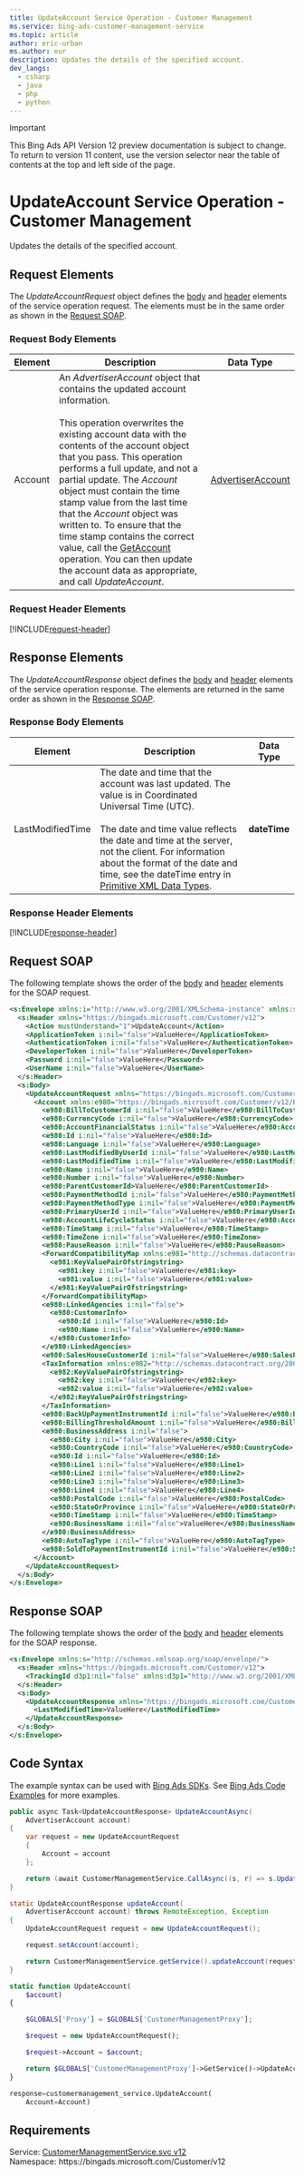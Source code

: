 ```yaml
---
title: UpdateAccount Service Operation - Customer Management
ms.service: bing-ads-customer-management-service
ms.topic: article
author: eric-urban
ms.author: eur
description: Updates the details of the specified account.
dev_langs: 
  - csharp
  - java
  - php
  - python
---
```

> [!IMPORTANT]
> This Bing Ads API Version 12 preview documentation is subject to change. To return to version 11 content, use the version selector near the table of contents at the top and left side of the page.

# UpdateAccount Service Operation - Customer Management
Updates the details of the specified account.

## <a name="request"></a>Request Elements
The *UpdateAccountRequest* object defines the [body](#request-body) and [header](#request-header) elements of the service operation request. The elements must be in the same order as shown in the [Request SOAP](#request-soap). 

### <a name="request-body"></a>Request Body Elements

|Element|Description|Data Type|
|-----------|---------------|-------------|
|<a name="account"></a>Account|An *AdvertiserAccount* object that contains the updated account information.<br /><br />This operation overwrites the existing account data with the contents of the account object that you pass. This operation performs a full update, and not a partial update. The *Account* object must contain the time stamp value from the last time that the *Account* object was written to. To ensure that the time stamp contains the correct value, call the [GetAccount](getaccount.md) operation. You can then update the account data as appropriate, and call *UpdateAccount*.|[AdvertiserAccount](advertiseraccount.md)|

### <a name="request-header"></a>Request Header Elements
[!INCLUDE[request-header](./includes/request-header.md)]

## <a name="response"></a>Response Elements
The *UpdateAccountResponse* object defines the [body](#response-body) and [header](#response-header) elements of the service operation response. The elements are returned in the same order as shown in the [Response SOAP](#response-soap).

### <a name="response-body"></a>Response Body Elements

|Element|Description|Data Type|
|-----------|---------------|-------------|
|<a name="lastmodifiedtime"></a>LastModifiedTime|The date and time that the account was last updated. The value is in Coordinated Universal Time (UTC).<br/><br/> The date and time value reflects the date and time at the server, not the client. For information about the format of the date and time, see the dateTime entry in [Primitive XML Data Types](https://go.microsoft.com/fwlink/?linkid=859198).|**dateTime**|

### <a name="response-header"></a>Response Header Elements
[!INCLUDE[response-header](./includes/response-header.md)]

## <a name="request-soap"></a>Request SOAP
The following template shows the order of the [body](#request-body) and [header](#request-header) elements for the SOAP request.

```xml
<s:Envelope xmlns:i="http://www.w3.org/2001/XMLSchema-instance" xmlns:s="http://schemas.xmlsoap.org/soap/envelope/">
  <s:Header xmlns="https://bingads.microsoft.com/Customer/v12">
    <Action mustUnderstand="1">UpdateAccount</Action>
    <ApplicationToken i:nil="false">ValueHere</ApplicationToken>
    <AuthenticationToken i:nil="false">ValueHere</AuthenticationToken>
    <DeveloperToken i:nil="false">ValueHere</DeveloperToken>
    <Password i:nil="false">ValueHere</Password>
    <UserName i:nil="false">ValueHere</UserName>
  </s:Header>
  <s:Body>
    <UpdateAccountRequest xmlns="https://bingads.microsoft.com/Customer/v12">
      <Account xmlns:e980="https://bingads.microsoft.com/Customer/v12/Entities" i:nil="false">
        <e980:BillToCustomerId i:nil="false">ValueHere</e980:BillToCustomerId>
        <e980:CurrencyCode i:nil="false">ValueHere</e980:CurrencyCode>
        <e980:AccountFinancialStatus i:nil="false">ValueHere</e980:AccountFinancialStatus>
        <e980:Id i:nil="false">ValueHere</e980:Id>
        <e980:Language i:nil="false">ValueHere</e980:Language>
        <e980:LastModifiedByUserId i:nil="false">ValueHere</e980:LastModifiedByUserId>
        <e980:LastModifiedTime i:nil="false">ValueHere</e980:LastModifiedTime>
        <e980:Name i:nil="false">ValueHere</e980:Name>
        <e980:Number i:nil="false">ValueHere</e980:Number>
        <e980:ParentCustomerId>ValueHere</e980:ParentCustomerId>
        <e980:PaymentMethodId i:nil="false">ValueHere</e980:PaymentMethodId>
        <e980:PaymentMethodType i:nil="false">ValueHere</e980:PaymentMethodType>
        <e980:PrimaryUserId i:nil="false">ValueHere</e980:PrimaryUserId>
        <e980:AccountLifeCycleStatus i:nil="false">ValueHere</e980:AccountLifeCycleStatus>
        <e980:TimeStamp i:nil="false">ValueHere</e980:TimeStamp>
        <e980:TimeZone i:nil="false">ValueHere</e980:TimeZone>
        <e980:PauseReason i:nil="false">ValueHere</e980:PauseReason>
        <ForwardCompatibilityMap xmlns:e981="http://schemas.datacontract.org/2004/07/System.Collections.Generic" i:nil="false">
          <e981:KeyValuePairOfstringstring>
            <e981:key i:nil="false">ValueHere</e981:key>
            <e981:value i:nil="false">ValueHere</e981:value>
          </e981:KeyValuePairOfstringstring>
        </ForwardCompatibilityMap>
        <e980:LinkedAgencies i:nil="false">
          <e980:CustomerInfo>
            <e980:Id i:nil="false">ValueHere</e980:Id>
            <e980:Name i:nil="false">ValueHere</e980:Name>
          </e980:CustomerInfo>
        </e980:LinkedAgencies>
        <e980:SalesHouseCustomerId i:nil="false">ValueHere</e980:SalesHouseCustomerId>
        <TaxInformation xmlns:e982="http://schemas.datacontract.org/2004/07/System.Collections.Generic" i:nil="false">
          <e982:KeyValuePairOfstringstring>
            <e982:key i:nil="false">ValueHere</e982:key>
            <e982:value i:nil="false">ValueHere</e982:value>
          </e982:KeyValuePairOfstringstring>
        </TaxInformation>
        <e980:BackUpPaymentInstrumentId i:nil="false">ValueHere</e980:BackUpPaymentInstrumentId>
        <e980:BillingThresholdAmount i:nil="false">ValueHere</e980:BillingThresholdAmount>
        <e980:BusinessAddress i:nil="false">
          <e980:City i:nil="false">ValueHere</e980:City>
          <e980:CountryCode i:nil="false">ValueHere</e980:CountryCode>
          <e980:Id i:nil="false">ValueHere</e980:Id>
          <e980:Line1 i:nil="false">ValueHere</e980:Line1>
          <e980:Line2 i:nil="false">ValueHere</e980:Line2>
          <e980:Line3 i:nil="false">ValueHere</e980:Line3>
          <e980:Line4 i:nil="false">ValueHere</e980:Line4>
          <e980:PostalCode i:nil="false">ValueHere</e980:PostalCode>
          <e980:StateOrProvince i:nil="false">ValueHere</e980:StateOrProvince>
          <e980:TimeStamp i:nil="false">ValueHere</e980:TimeStamp>
          <e980:BusinessName i:nil="false">ValueHere</e980:BusinessName>
        </e980:BusinessAddress>
        <e980:AutoTagType i:nil="false">ValueHere</e980:AutoTagType>
        <e980:SoldToPaymentInstrumentId i:nil="false">ValueHere</e980:SoldToPaymentInstrumentId>
      </Account>
    </UpdateAccountRequest>
  </s:Body>
</s:Envelope>
```

## <a name="response-soap"></a>Response SOAP
The following template shows the order of the [body](#response-body) and [header](#response-header) elements for the SOAP response.

```xml
<s:Envelope xmlns:s="http://schemas.xmlsoap.org/soap/envelope/">
  <s:Header xmlns="https://bingads.microsoft.com/Customer/v12">
    <TrackingId d3p1:nil="false" xmlns:d3p1="http://www.w3.org/2001/XMLSchema-instance">ValueHere</TrackingId>
  </s:Header>
  <s:Body>
    <UpdateAccountResponse xmlns="https://bingads.microsoft.com/Customer/v12">
      <LastModifiedTime>ValueHere</LastModifiedTime>
    </UpdateAccountResponse>
  </s:Body>
</s:Envelope>
```

## <a name="example"></a>Code Syntax
The example syntax can be used with [Bing Ads SDKs](../guides/client-libraries.md). See [Bing Ads Code Examples](../guides/code-examples.md) for more examples.
```csharp
public async Task<UpdateAccountResponse> UpdateAccountAsync(
	AdvertiserAccount account)
{
	var request = new UpdateAccountRequest
	{
		Account = account
	};

	return (await CustomerManagementService.CallAsync((s, r) => s.UpdateAccountAsync(r), request));
}
```
```java
static UpdateAccountResponse updateAccount(
	AdvertiserAccount account) throws RemoteException, Exception
{
	UpdateAccountRequest request = new UpdateAccountRequest();

	request.setAccount(account);

	return CustomerManagementService.getService().updateAccount(request);
}
```
```php
static function UpdateAccount(
	$account)
{

	$GLOBALS['Proxy'] = $GLOBALS['CustomerManagementProxy'];

	$request = new UpdateAccountRequest();

	$request->Account = $account;

	return $GLOBALS['CustomerManagementProxy']->GetService()->UpdateAccount($request);
}
```
```python
response=customermanagement_service.UpdateAccount(
	Account=Account)
```

## Requirements
Service: [CustomerManagementService.svc v12](https://clientcenter.api.bingads.microsoft.com/Api/CustomerManagement/v12/CustomerManagementService.svc)  
Namespace: https\://bingads.microsoft.com/Customer/v12  


